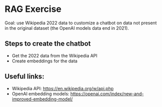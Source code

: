 # RAG Exercise

Goal: use Wikipedia 2022 data to customize a chatbot on data not present in
the original dataset (the OpenAI models data end in 2021).

## Steps to create the chatbot
- Get the 2022 data from the Wikipedia API
- Create embeddings for the data

## Useful links:
- Wikipedia API: https://en.wikipedia.org/w/api.php
- OpenAI embedding models: https://openai.com/index/new-and-improved-embedding-model/